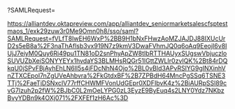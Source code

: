 <idp-sso-url>?SAMLRequest=<encoded saml request>

https://alliantdev.oktapreview.com/app/alliantdev_seniormarketsalescfsptestmaos_1/exk29zuw3r0Me9Omn0h8/sso/saml?SAMLRequest=fVLfT8IwEH6WxP%2BB9H1bNxFHwzAoMZJAJDJ88IXUcUrD2s5eB8a%2F3naThAflsb3vx919N7z9kmV3DwaFVhmJQ0q6oAq9EeojI6v8IUjJ7eiyM0Quy6Ri49pu1TN81oD2snPhyApZW8tIbRTTHAUyxSUgswVbjuczloSUVUZbXeiSONYYEYx1hvdaYS3BLMHsRQGr51lGttZWLIr0zvIQK%2Bt84rDQkqU0jSPvFBjAyhEhLN6ll5s4jFDcNhN4Ojo%2BL0vBld3APvRSlYG9gINXinhVnZTXCEpoI7nZgUVeAhbvra%2FkGtdxBF%2B7ZPBdH64MncPgSSq6TSNE3TTj%2FaeTjDSNxclV77rffCHWMFVonUdGEpr0XDFIbvK4z%2BiAURpSSl89cvG7lzuh2p2fW%2BJbC0L2mOeLYPG0zL3EyzE9ByEuq4s2LNY0Ydz7NKbzBvyYDBn9k4OXj071%2FXFEf1zH6Ac%3D